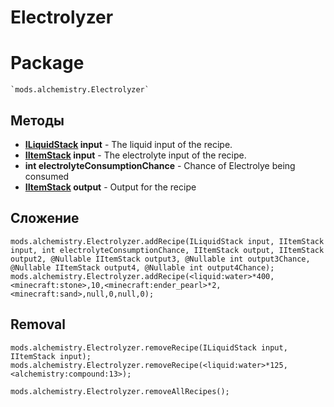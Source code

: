 # Electrolyzer

# Package
```zenscript
`mods.alchemistry.Electrolyzer`
```

## Методы
- **[ILiquidStack](/Vanilla/Liquids/ILiquidStack/) input** - The liquid input of the recipe.
- **[IItemStack](/Vanilla/Items/IItemStack/) input** - The electrolyte input of the recipe.
- **int electrolyteConsumptionChance** - Chance of Electrolye being consumed
- **[IItemStack](/Vanilla/Items/IItemStack/) output** - Output for the recipe

## Сложение
```zenscript
mods.alchemistry.Electrolyzer.addRecipe(ILiquidStack input, IItemStack input, int electrolyteConsumptionChance, IItemStack output, IItemStack output2, @Nullable IItemStack output3, @Nullable int output3Chance, @Nullable IItemStack output4, @Nullable int output4Chance);
mods.alchemistry.Electrolyzer.addRecipe(<liquid:water>*400,<minecraft:stone>,10,<minecraft:ender_pearl>*2,<minecraft:sand>,null,0,null,0);
```

## Removal
```zenscript
mods.alchemistry.Electrolyzer.removeRecipe(ILiquidStack input, IItemStack input);
mods.alchemistry.Electrolyzer.removeRecipe(<liquid:water>*125,<alchemistry:compound:13>);

mods.alchemistry.Electrolyzer.removeAllRecipes();
```
